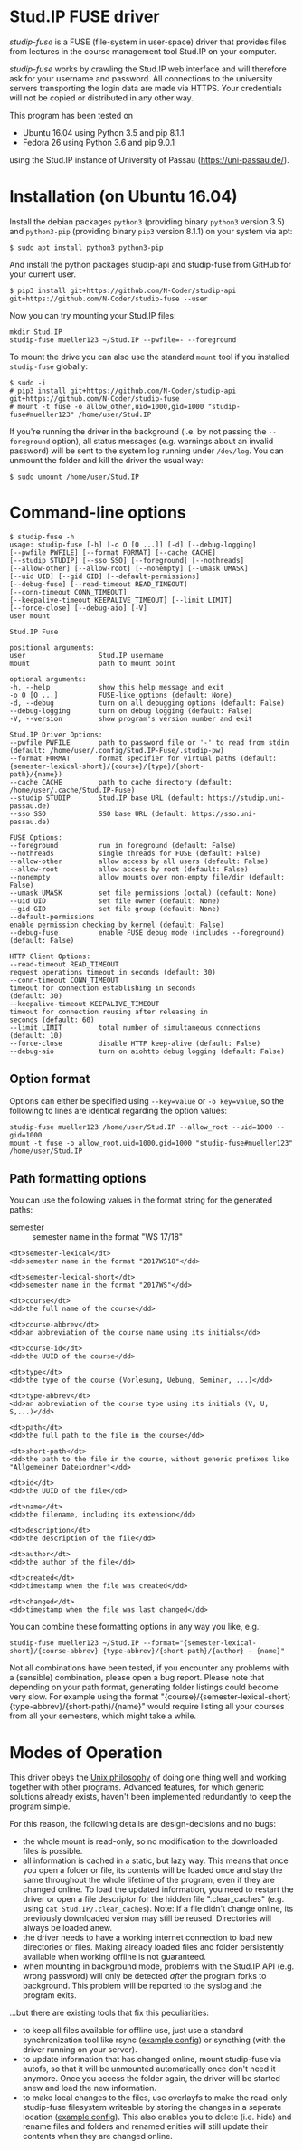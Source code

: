 # Stud.IP FUSE driver

_studip-fuse_ is a FUSE (file-system in user-space) driver that provides files from lectures in the course management tool Stud.IP on your computer.

_studip-fuse_ works by crawling the Stud.IP web interface and will therefore ask for your username and password.
All connections to the university servers transporting the login data are made via HTTPS.
Your credentials will not be copied or distributed in any other way.

This program has been tested on
- Ubuntu 16.04 using Python 3.5 and pip 8.1.1
- Fedora 26    using Python 3.6 and pip 9.0.1

using the Stud.IP instance of University of Passau (https://uni-passau.de/).


# Installation (on Ubuntu 16.04)

Install the debian packages `python3` (providing binary `python3` version 3.5) and `python3-pip` (providing binary `pip3` version 8.1.1) on your system via apt:
```
$ sudo apt install python3 python3-pip
```
And install the python packages studip-api and studip-fuse from GitHub for your current user.
```
$ pip3 install git+https://github.com/N-Coder/studip-api git+https://github.com/N-Coder/studip-fuse --user
```

Now you can try mounting your Stud.IP files:
```
mkdir Stud.IP
studip-fuse mueller123 ~/Stud.IP --pwfile=- --foreground
```

To mount the drive you can also use the standard `mount` tool if you installed `studip-fuse` globally:
```
$ sudo -i
# pip3 install git+https://github.com/N-Coder/studip-api git+https://github.com/N-Coder/studip-fuse
# mount -t fuse -o allow_other,uid=1000,gid=1000 "studip-fuse#mueller123" /home/user/Stud.IP
```

If you're running the driver in the background (i.e. by not passing the `--foreground` option), all status messages (e.g. warnings about an invalid password) will be sent to the system log running under `/dev/log`.
You can unmount the folder and kill the driver the usual way:
```
$ sudo umount /home/user/Stud.IP
```

# Command-line options
```
$ studip-fuse -h
usage: studip-fuse [-h] [-o O [O ...]] [-d] [--debug-logging]
[--pwfile PWFILE] [--format FORMAT] [--cache CACHE]
[--studip STUDIP] [--sso SSO] [--foreground] [--nothreads]
[--allow-other] [--allow-root] [--nonempty] [--umask UMASK]
[--uid UID] [--gid GID] [--default-permissions]
[--debug-fuse] [--read-timeout READ_TIMEOUT]
[--conn-timeout CONN_TIMEOUT]
[--keepalive-timeout KEEPALIVE_TIMEOUT] [--limit LIMIT]
[--force-close] [--debug-aio] [-V]
user mount

Stud.IP Fuse

positional arguments:
user                  Stud.IP username
mount                 path to mount point

optional arguments:
-h, --help            show this help message and exit
-o O [O ...]          FUSE-like options (default: None)
-d, --debug           turn on all debugging options (default: False)
--debug-logging       turn on debug logging (default: False)
-V, --version         show program's version number and exit

Stud.IP Driver Options:
--pwfile PWFILE       path to password file or '-' to read from stdin
(default: /home/user/.config/Stud.IP-Fuse/.studip-pw)
--format FORMAT       format specifier for virtual paths (default:
{semester-lexical-short}/{course}/{type}/{short-
path}/{name})
--cache CACHE         path to cache directory (default:
/home/user/.cache/Stud.IP-Fuse)
--studip STUDIP       Stud.IP base URL (default: https://studip.uni-
passau.de)
--sso SSO             SSO base URL (default: https://sso.uni-passau.de)

FUSE Options:
--foreground          run in foreground (default: False)
--nothreads           single threads for FUSE (default: False)
--allow-other         allow access by all users (default: False)
--allow-root          allow access by root (default: False)
--nonempty            allow mounts over non-empty file/dir (default: False)
--umask UMASK         set file permissions (octal) (default: None)
--uid UID             set file owner (default: None)
--gid GID             set file group (default: None)
--default-permissions
enable permission checking by kernel (default: False)
--debug-fuse          enable FUSE debug mode (includes --foreground)
(default: False)

HTTP Client Options:
--read-timeout READ_TIMEOUT
request operations timeout in seconds (default: 30)
--conn-timeout CONN_TIMEOUT
timeout for connection establishing in seconds
(default: 30)
--keepalive-timeout KEEPALIVE_TIMEOUT
timeout for connection reusing after releasing in
seconds (default: 60)
--limit LIMIT         total number of simultaneous connections (default: 10)
--force-close         disable HTTP keep-alive (default: False)
--debug-aio           turn on aiohttp debug logging (default: False)
```

## Option format
Options can either be specified using `--key=value` or `-o key=value`, so the following to lines are identical regarding the option values:
```
studip-fuse mueller123 /home/user/Stud.IP --allow_root --uid=1000 --gid=1000
mount -t fuse -o allow_root,uid=1000,gid=1000 "studip-fuse#mueller123" /home/user/Stud.IP
```

## Path formatting options
You can use the following values in the format string for the generated paths:
<dl>
    <dt>semester</dt>
    <dd>semester name in the format "WS 17/18"</dd>

    <dt>semester-lexical</dt>
    <dd>semester name in the format "2017WS18"</dd>

    <dt>semester-lexical-short</dt>
    <dd>semester name in the format "2017WS"</dd>

    <dt>course</dt>
    <dd>the full name of the course</dd>

    <dt>course-abbrev</dt>
    <dd>an abbreviation of the course name using its initials</dd>

    <dt>course-id</dt>
    <dd>the UUID of the course</dd>

    <dt>type</dt>
    <dd>the type of the course (Vorlesung, Uebung, Seminar, ...)</dd>

    <dt>type-abbrev</dt>
    <dd>an abbreviation of the course type using its initials (V, U, S,...)</dd>

    <dt>path</dt>
    <dd>the full path to the file in the course</dd>

    <dt>short-path</dt>
    <dd>the path to the file in the course, without generic prefixes like "Allgemeiner Dateiordner"</dd>

    <dt>id</dt>
    <dd>the UUID of the file</dd>

    <dt>name</dt>
    <dd>the filename, including its extension</dd>

    <dt>description</dt>
    <dd>the description of the file</dd>

    <dt>author</dt>
    <dd>the author of the file</dd>

    <dt>created</dt>
    <dd>timestamp when the file was created</dd>

    <dt>changed</dt>
    <dd>timestamp when the file was last changed</dd>
</dl>

You can combine these formatting options in any way you like, e.g.:
```
studip-fuse mueller123 ~/Stud.IP --format="{semester-lexical-short}/{course-abbrev} {type-abbrev}/{short-path}/{author} - {name}"
```
Not all combinations have been tested, if you encounter any problems with a (sensible) combination, please open a bug report.
Please note that depending on your path format, generating folder listings could become very slow.
For example using the format "{course}/{semester-lexical-short} {type-abbrev}/{short-path}/{name}" would require listing all your courses from all your semesters, which might take a while.

# Modes of Operation
This driver obeys the [Unix philosophy](https://en.wikipedia.org/wiki/Unix_philosophy) of doing one thing well and working together with other programs. Advanced features, for which generic solutions already exists, haven't been implemented redundantly to keep the program simple.

For this reason, the following details are design-decisions and no bugs:
- the whole mount is read-only, so no modification to the downloaded files is possible.
- all information is cached in a static, but lazy way. This means that once you open a folder or file, its contents will be loaded once and stay the same throughout the whole lifetime of the program, even if they are changed online. To load the updated information, you need to restart the driver or open a file descriptor for the hidden file ".clear_caches" (e.g. using `cat Stud.IP/.clear_caches`). Note: If a file didn't change online, its previously downloaded version may still be reused. Directories will always be loaded anew.
- the driver needs to have a working internet connection to load new directories or files. Making already loaded files and folder persistently available when working offline is not guaranteed.
- when mounting in background mode, problems with the Stud.IP API (e.g. wrong password) will only be detected _after_ the program forks to background. This problem will be reported to the syslog and the program exits.

...but there are existing tools that fix this peculiarities:
- to keep all files available for offline use, just use a standard synchronization tool like rsync ([example config](https://gist.github.com/n-st/b77e45895da58d99d381b9f97e3c3ad6)) or syncthing (with the driver running on your server).
- to update information that has changed online, mount studip-fuse via autofs, so that it will be unmounted automatically once don't need it anymore. Once you access the folder again, the driver will be started anew and load the new information.
- to make local changes to the files, use overlayfs to make the read-only studip-fuse filesystem writeable by storing the changes in a seperate location ([example config](https://gist.github.com/N-Coder/d5ec5356a12d8ee7a9069188e15f75ce)). This also enables you to delete (i.e. hide) and rename files and folders and renamed enities will still update their contents when they are changed online.

